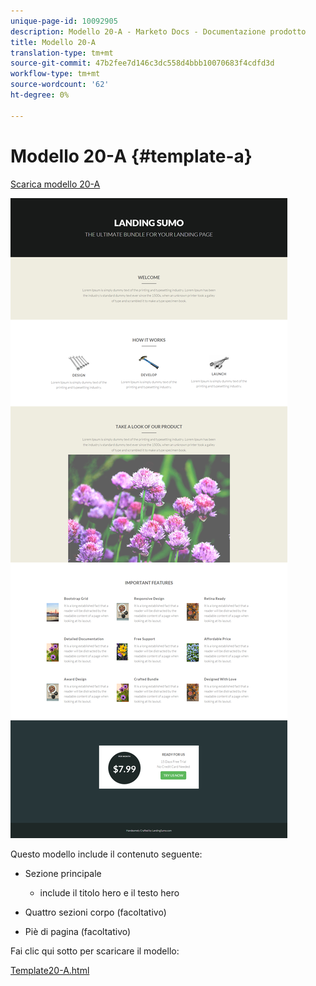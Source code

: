 ```yaml
---
unique-page-id: 10092905
description: Modello 20-A - Marketo Docs - Documentazione prodotto
title: Modello 20-A
translation-type: tm+mt
source-git-commit: 47b2fee7d146c3dc558d4bbb10070683f4cdfd3d
workflow-type: tm+mt
source-wordcount: '62'
ht-degree: 0%

---
```



# Modello 20-A {#template-a}

[Scarica modello 20-A](http://docs.marketo.com/download/attachments/10092905/template-20a.html?version=1&amp;modificationdate=1441750550000&amp;api=v2)

![](assets/image2015-9-18-9-3a1-3a49.png)

Questo modello include il contenuto seguente:

* Sezione principale

   * include il titolo hero e il testo hero

* Quattro sezioni corpo (facoltativo)
* Piè di pagina (facoltativo)

Fai clic qui sotto per scaricare il modello:

[Template20-A.html](http://docs.marketo.com/download/attachments/10092905/template-20a.html?version=1&amp;modificationdate=1441750550000&amp;api=v2)
